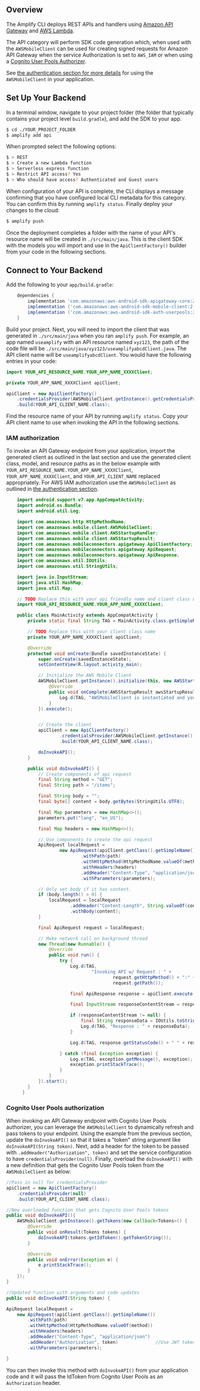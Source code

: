 ## Overview

The Amplify CLI deploys REST APIs and handlers using [Amazon API Gateway](http://docs.aws.amazon.com/apigateway/latest/developerguide/) and [AWS Lambda](http://docs.aws.amazon.com/lambda/latest/dg/).

The API category will perform SDK code generation which, when used with the `AWSMobileClient` can be used for creating signed requests for Amazon API Gateway when the service Authorization is set to `AWS_IAM` or when using a [Cognito User Pools Authorizer](https://docs.aws.amazon.com/apigateway/latest/developerguide/apigateway-integrate-with-cognito.html).

See [the authentication section for more details](~/sdk/auth/getting-started.md) for using the `AWSMobileClient` in your application.

## Set Up Your Backend

In a terminal window, navigate to your project folder (the folder that typically contains your project level `build.gradle`), and add the SDK to your app. 

```bash
$ cd ./YOUR_PROJECT_FOLDER
$ amplify add api
```

When prompted select the following options:

```bash
$ > REST
$ > Create a new Lambda function
$ > Serverless express function
$ > Restrict API access? Yes
$ > Who should have access? Authenticated and Guest users
```

When configuration of your API is complete, the CLI displays a message confirming that you have configured local CLI metadata for this category. You can confirm this by running `amplify status`. Finally deploy your changes to the cloud:

```bash
$ amplify push
```

Once the deployment completes a folder with the name of your API's resource name will be created in `./src/main/java`. This is the client SDK with the models you will import and use in the `ApiClientFactory()` builder from your code in the following sections. 

## Connect to Your Backend

Add the following to your `app/build.gradle`:


```groovy
	dependencies {
		implementation 'com.amazonaws:aws-android-sdk-apigateway-core:2.15.+'
		implementation ('com.amazonaws:aws-android-sdk-mobile-client:2.15.+@aar') { transitive = true }
		implementation ('com.amazonaws:aws-android-sdk-auth-userpools:2.15.+@aar') { transitive = true }
	}
```

Build your project. Next, you will need to import the client that was generated in `./src/main/java` when you ran `amplify push`. For example, an app named `useamplify` with an API resource named `xyz123`, the path of the code file will be `./src/main/java/xyz123/useamplifyabcdClient.java`. The API client name will be `useamplifyabcdClient`. You would have the following entries in your code:


```java
import YOUR_API_RESOURCE_NAME.YOUR_APP_NAME_XXXXClient;

private YOUR_APP_NAME_XXXXClient apiClient;

apiClient = new ApiClientFactory()
    .credentialsProvider(AWSMobileClient.getInstance().getCredentialsProvider())
    .build(YOUR_API_CLIENT_NAME.class);
```

Find the resource name of your API by running `amplify status`. Copy your API client name to use when invoking the API in the following sections.

### IAM authorization

To invoke an API Gateway endpoint from your application, import the generated client as outlined in the last section and use the generated client class, model, and resource paths as in the below example with `YOUR_API_RESOURCE_NAME.YOUR_APP_NAME_XXXXClient`, `YOUR_APP_NAME_XXXXClient`, and `YOUR_API_CLIENT_NAME` replaced appropriately. For AWS IAM authorization use the `AWSMobileClient` as outlined in [the authentication section](~/sdk/auth/getting-started.md).


```java
    import android.support.v7.app.AppCompatActivity;
    import android.os.Bundle;
    import android.util.Log;

    import com.amazonaws.http.HttpMethodName;
    import com.amazonaws.mobile.client.AWSMobileClient;
    import com.amazonaws.mobile.client.AWSStartupHandler;
    import com.amazonaws.mobile.client.AWSStartupResult;
    import com.amazonaws.mobileconnectors.apigateway.ApiClientFactory;
    import com.amazonaws.mobileconnectors.apigateway.ApiRequest;
    import com.amazonaws.mobileconnectors.apigateway.ApiResponse;
    import com.amazonaws.util.IOUtils;
    import com.amazonaws.util.StringUtils;

    import java.io.InputStream;
    import java.util.HashMap;
    import java.util.Map;

    // TODO Replace this with your api friendly name and client class name
    import YOUR_API_RESOURCE_NAME.YOUR_APP_NAME_XXXXClient;

    public class MainActivity extends AppCompatActivity {
        private static final String TAG = MainActivity.class.getSimpleName();

        // TODO Replace this with your client class name
        private YOUR_APP_NAME_XXXXClient apiClient;

        @Override
        protected void onCreate(Bundle savedInstanceState) {
            super.onCreate(savedInstanceState);
            setContentView(R.layout.activity_main);

            // Initialize the AWS Mobile Client
            AWSMobileClient.getInstance().initialize(this, new AWSStartupHandler() {
                @Override
                public void onComplete(AWSStartupResult awsStartupResult) {
                    Log.d(TAG, "AWSMobileClient is instantiated and you are connected to AWS!");
                }
            }).execute();


            // Create the client
            apiClient = new ApiClientFactory()
                    .credentialsProvider(AWSMobileClient.getInstance())
                    .build(YOUR_API_CLIENT_NAME.class);

            doInvokeAPI();
        }

        public void doInvokeAPI() {
            // Create components of api request
            final String method = "GET";
            final String path = "/items";

            final String body = "";
            final byte[] content = body.getBytes(StringUtils.UTF8);

            final Map parameters = new HashMap<>();
            parameters.put("lang", "en_US");

            final Map headers = new HashMap<>();

            // Use components to create the api request
            ApiRequest localRequest =
                    new ApiRequest(apiClient.getClass().getSimpleName())
                            .withPath(path)
                            .withHttpMethod(HttpMethodName.valueOf(method))
                            .withHeaders(headers)
                            .addHeader("Content-Type", "application/json")
                            .withParameters(parameters);

            // Only set body if it has content.
            if (body.length() > 0) {
                localRequest = localRequest
                        .addHeader("Content-Length", String.valueOf(content.length))
                        .withBody(content);
            }

            final ApiRequest request = localRequest;

            // Make network call on background thread
            new Thread(new Runnable() {
                @Override
                public void run() {
                    try {
                        Log.d(TAG,
                                "Invoking API w/ Request : " +
                                        request.getHttpMethod() + ":" +
                                        request.getPath());

                        final ApiResponse response = apiClient.execute(request);

                        final InputStream responseContentStream = response.getContent();

                        if (responseContentStream != null) {
                            final String responseData = IOUtils.toString(responseContentStream);
                            Log.d(TAG, "Response : " + responseData);
                        }

                        Log.d(TAG, response.getStatusCode() + " " + response.getStatusText());

                    } catch (final Exception exception) {
                        Log.e(TAG, exception.getMessage(), exception);
                        exception.printStackTrace();
                    }
                }
            }).start();
        }
      }
```

### Cognito User Pools authorization

When invoking an API Gateway endpoint with Cognito User Pools authorizer, you can leverage the `AWSMobileClient` to dynamically refresh and pass tokens to your endpoint. Using the example from the previous section, update the `doInvokeAPI()` so that it takes a "token" string argument like `doInvokeAPI(String token)`. Next, add a header for the token to be passed with `.addHeader("Authorization", token)` and set the service configuration to have `credentialsProvider(null)`. Finally, overload the `doInvokeAPI()` with a new definition that gets the Cognito User Pools token from the `AWSMobileClient` as below:

```java
//Pass in null for credentialsProvider
apiClient = new ApiClientFactory()
    .credentialsProvider(null)
    .build(YOUR_API_CLIENT_NAME.class);

//New overloaded function that gets Cognito User Pools tokens
public void doInvokeAPI(){
    AWSMobileClient.getInstance().getTokens(new Callback<Tokens>() {
        @Override
        public void onResult(Tokens tokens) {
            doInvokeAPI(tokens.getIdToken().getTokenString());
        }

        @Override
        public void onError(Exception e) {
            e.printStackTrace();
        }
    });
}

//Updated function with arguments and code updates
public void doInvokeAPI(String token) {

ApiRequest localRequest =
    new ApiRequest(apiClient.getClass().getSimpleName())
        .withPath(path)
        .withHttpMethod(HttpMethodName.valueOf(method))
        .withHeaders(headers)
        .addHeader("Content-Type", "application/json")
        .addHeader("Authorization", token)              //Use JWT token
        .withParameters(parameters);

}
```

You can then invoke this method with `doInvokeAPI()` from your application code and it will pass the IdToken from Cognito User Pools as an `Authorization` header.
